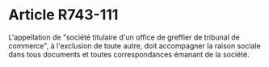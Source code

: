 # Article R743-111

L'appellation de "société titulaire d'un office de greffier de tribunal de commerce", à l'exclusion de toute autre, doit accompagner la raison sociale dans tous documents et toutes correspondances émanant de la société.